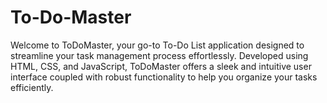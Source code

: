 # To-Do-Master
Welcome to ToDoMaster, your go-to To-Do List application designed to streamline your task management process effortlessly. Developed using HTML, CSS, and JavaScript, ToDoMaster offers a sleek and intuitive user interface coupled with robust functionality to help you organize your tasks efficiently.
